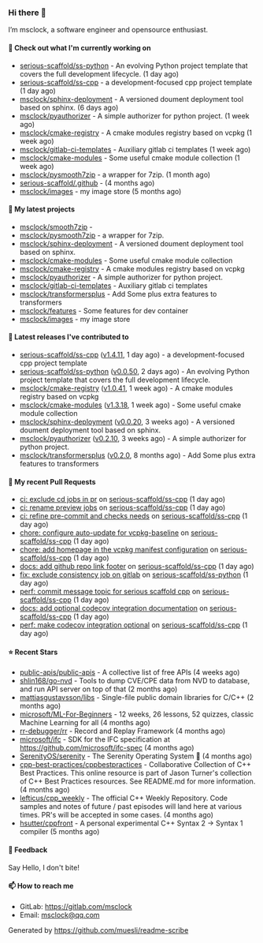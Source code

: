 ### Hi there 👋

I’m msclock, a software engineer and opensource enthusiast.

#### 👷 Check out what I'm currently working on

- [serious-scaffold/ss-python](https://github.com/serious-scaffold/ss-python) - An evolving Python project template that covers the full development lifecycle. (1 day ago)
- [serious-scaffold/ss-cpp](https://github.com/serious-scaffold/ss-cpp) - a development-focused cpp project template (1 day ago)
- [msclock/sphinx-deployment](https://github.com/msclock/sphinx-deployment) - A versioned doument deployment tool based on sphinx. (6 days ago)
- [msclock/pyauthorizer](https://github.com/msclock/pyauthorizer) - A simple authorizer for python project. (1 week ago)
- [msclock/cmake-registry](https://github.com/msclock/cmake-registry) - A cmake modules registry based on vcpkg (1 week ago)
- [msclock/gitlab-ci-templates](https://github.com/msclock/gitlab-ci-templates) - Auxiliary gitlab ci templates (1 week ago)
- [msclock/cmake-modules](https://github.com/msclock/cmake-modules) - Some useful cmake module collection (1 week ago)
- [msclock/pysmooth7zip](https://github.com/msclock/pysmooth7zip) - a wrapper for 7zip. (1 month ago)
- [serious-scaffold/.github](https://github.com/serious-scaffold/.github) -  (4 months ago)
- [msclock/images](https://github.com/msclock/images) - my image store (5 months ago)

#### 🌱 My latest projects

- [msclock/smooth7zip](https://github.com/msclock/smooth7zip) - 
- [msclock/pysmooth7zip](https://github.com/msclock/pysmooth7zip) - a wrapper for 7zip.
- [msclock/sphinx-deployment](https://github.com/msclock/sphinx-deployment) - A versioned doument deployment tool based on sphinx.
- [msclock/cmake-modules](https://github.com/msclock/cmake-modules) - Some useful cmake module collection
- [msclock/cmake-registry](https://github.com/msclock/cmake-registry) - A cmake modules registry based on vcpkg
- [msclock/pyauthorizer](https://github.com/msclock/pyauthorizer) - A simple authorizer for python project.
- [msclock/gitlab-ci-templates](https://github.com/msclock/gitlab-ci-templates) - Auxiliary gitlab ci templates
- [msclock/transformersplus](https://github.com/msclock/transformersplus) - Add Some plus extra features to transformers
- [msclock/features](https://github.com/msclock/features) - Some features for dev container
- [msclock/images](https://github.com/msclock/images) - my image store

#### 🔭 Latest releases I've contributed to

- [serious-scaffold/ss-cpp](https://github.com/serious-scaffold/ss-cpp) ([v1.4.11](https://github.com/serious-scaffold/ss-cpp/releases/tag/v1.4.11), 1 day ago) - a development-focused cpp project template
- [serious-scaffold/ss-python](https://github.com/serious-scaffold/ss-python) ([v0.0.50](https://github.com/serious-scaffold/ss-python/releases/tag/v0.0.50), 2 days ago) - An evolving Python project template that covers the full development lifecycle.
- [msclock/cmake-registry](https://github.com/msclock/cmake-registry) ([v1.0.41](https://github.com/msclock/cmake-registry/releases/tag/v1.0.41), 1 week ago) - A cmake modules registry based on vcpkg
- [msclock/cmake-modules](https://github.com/msclock/cmake-modules) ([v1.3.18](https://github.com/msclock/cmake-modules/releases/tag/v1.3.18), 1 week ago) - Some useful cmake module collection
- [msclock/sphinx-deployment](https://github.com/msclock/sphinx-deployment) ([v0.0.20](https://github.com/msclock/sphinx-deployment/releases/tag/v0.0.20), 3 weeks ago) - A versioned doument deployment tool based on sphinx.
- [msclock/pyauthorizer](https://github.com/msclock/pyauthorizer) ([v0.2.10](https://github.com/msclock/pyauthorizer/releases/tag/v0.2.10), 3 weeks ago) - A simple authorizer for python project.
- [msclock/transformersplus](https://github.com/msclock/transformersplus) ([v0.2.0](https://github.com/msclock/transformersplus/releases/tag/v0.2.0), 8 months ago) - Add Some plus extra features to transformers

#### 🔨 My recent Pull Requests

- [ci: exclude cd jobs in pr](https://github.com/serious-scaffold/ss-cpp/pull/148) on [serious-scaffold/ss-cpp](https://github.com/serious-scaffold/ss-cpp) (1 day ago)
- [ci: rename preview jobs](https://github.com/serious-scaffold/ss-cpp/pull/147) on [serious-scaffold/ss-cpp](https://github.com/serious-scaffold/ss-cpp) (1 day ago)
- [ci: refine pre-commit and checks needs](https://github.com/serious-scaffold/ss-cpp/pull/146) on [serious-scaffold/ss-cpp](https://github.com/serious-scaffold/ss-cpp) (1 day ago)
- [chore: configure auto-update for vcpkg-baseline](https://github.com/serious-scaffold/ss-cpp/pull/145) on [serious-scaffold/ss-cpp](https://github.com/serious-scaffold/ss-cpp) (1 day ago)
- [chore: add homepage in the vcpkg manifest configuration](https://github.com/serious-scaffold/ss-cpp/pull/144) on [serious-scaffold/ss-cpp](https://github.com/serious-scaffold/ss-cpp) (1 day ago)
- [docs: add github repo link footer](https://github.com/serious-scaffold/ss-cpp/pull/143) on [serious-scaffold/ss-cpp](https://github.com/serious-scaffold/ss-cpp) (1 day ago)
- [fix: exclude consistency job on gitlab](https://github.com/serious-scaffold/ss-python/pull/438) on [serious-scaffold/ss-python](https://github.com/serious-scaffold/ss-python) (1 day ago)
- [perf: commit message topic for serious scaffold cpp](https://github.com/serious-scaffold/ss-cpp/pull/142) on [serious-scaffold/ss-cpp](https://github.com/serious-scaffold/ss-cpp) (1 day ago)
- [docs: add optional codecov integration documentation](https://github.com/serious-scaffold/ss-cpp/pull/141) on [serious-scaffold/ss-cpp](https://github.com/serious-scaffold/ss-cpp) (1 day ago)
- [perf: make codecov integration optional](https://github.com/serious-scaffold/ss-cpp/pull/140) on [serious-scaffold/ss-cpp](https://github.com/serious-scaffold/ss-cpp) (1 day ago)

#### ⭐ Recent Stars

- [public-apis/public-apis](https://github.com/public-apis/public-apis) - A collective list of free APIs (4 weeks ago)
- [shlin168/go-nvd](https://github.com/shlin168/go-nvd) - Tools to dump CVE/CPE data from NVD to database, and run API server on top of that (2 months ago)
- [mattiasgustavsson/libs](https://github.com/mattiasgustavsson/libs) - Single-file public domain libraries for C/C&#43;&#43; (2 months ago)
- [microsoft/ML-For-Beginners](https://github.com/microsoft/ML-For-Beginners) - 12 weeks, 26 lessons, 52 quizzes, classic Machine Learning for all (4 months ago)
- [rr-debugger/rr](https://github.com/rr-debugger/rr) - Record and Replay Framework (4 months ago)
- [microsoft/ifc](https://github.com/microsoft/ifc) - SDK for the IFC specification at https://github.com/microsoft/ifc-spec (4 months ago)
- [SerenityOS/serenity](https://github.com/SerenityOS/serenity) - The Serenity Operating System 🐞 (4 months ago)
- [cpp-best-practices/cppbestpractices](https://github.com/cpp-best-practices/cppbestpractices) - Collaborative Collection of C&#43;&#43; Best Practices. This online resource is part of Jason Turner&#39;s collection of C&#43;&#43; Best Practices resources. See README.md for more information. (4 months ago)
- [lefticus/cpp_weekly](https://github.com/lefticus/cpp_weekly) - The official C&#43;&#43; Weekly Repository. Code samples and notes of future / past episodes will land here at various times. PR&#39;s will be accepted in some cases. (4 months ago)
- [hsutter/cppfront](https://github.com/hsutter/cppfront) - A personal experimental C&#43;&#43; Syntax 2 -&gt; Syntax 1 compiler (5 months ago)

#### 💬 Feedback

Say Hello, I don't bite!

#### 📫 How to reach me

- GitLab: https://gitlab.com/msclock
- Email: msclock@qq.com

Generated by https://github.com/muesli/readme-scribe

